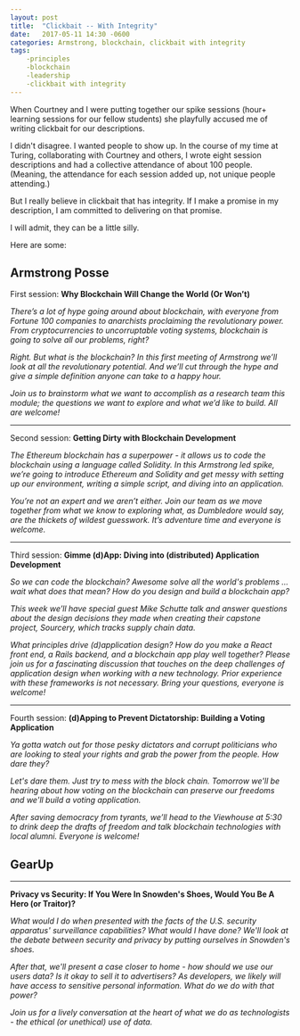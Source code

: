 ```yaml
---
layout: post
title:  "Clickbait -- With Integrity"
date:   2017-05-11 14:30 -0600
categories: Armstrong, blockchain, clickbait with integrity
tags:
    -principles
    -blockchain
    -leadership
    -clickbait with integrity
---
```


When Courtney and I were putting together our spike sessions (hour+ learning sessions for our fellow students) she playfully accused me of writing clickbait for our descriptions.

I didn't disagree. I wanted people to show up. In the course of my time at Turing, collaborating with Courtney and others, I wrote eight session descriptions and had a collective attendance of about 100 people. (Meaning, the attendance for each session added up, not unique people attending.)

But I really believe in clickbait that has integrity. If I make a promise in my description, I am committed to delivering on that promise.

I will admit, they can be a little silly.

Here are some:

## Armstrong Posse

First session: **Why Blockchain Will Change the World (Or Won’t)**

*There’s a lot of hype going around about blockchain, with everyone from Fortune 100 companies to anarchists proclaiming the revolutionary power. From cryptocurrencies to uncorruptable voting systems, blockchain is going to solve all our problems, right?*

*Right. But what is the blockchain? In this first meeting of Armstrong we’ll look at all the revolutionary potential. And we’ll cut through the hype and give a simple definition anyone can take to a happy hour.*

*Join us to brainstorm what we want to accomplish as a research team this module; the questions we want to explore and what we’d like to build. All are welcome!*


---
Second session: **Getting Dirty with Blockchain Development**

*The Ethereum blockchain has a superpower - it allows us to code the blockchain using a language called Solidity. In this Armstrong led spike, we’re going to introduce Ethereum and Solidity and get messy with setting up our environment, writing a simple script, and diving into an application.*

*You’re not an expert and we aren’t either. Join our team as we move together from what we know to exploring what, as Dumbledore would say, are the thickets of wildest guesswork. It’s adventure time and everyone is welcome.*

---

Third session: **Gimme (d)App: Diving into (distributed) Application Development**

*So we can code the blockchain? Awesome <hype> solve all the world's problems </hype>… wait what does that mean? How do you design and build a blockchain app?*

*This week we’ll have special guest Mike Schutte talk and answer questions about the design decisions they made when creating their capstone project, Sourcery, which tracks supply chain data.*

*What principles drive (d)application design? How do you make a React front end, a Rails backend, and a blockchain app play well together? Please join us for a fascinating discussion that touches on the deep challenges of application design when working with a new technology. Prior experience with these frameworks is not necessary. Bring your questions, everyone is welcome!*    

---
Fourth session: **(d)Apping to Prevent Dictatorship: Building a Voting Application**

*Ya gotta watch out for those pesky dictators and corrupt politicians who are looking to steal your rights and grab the power from the people. How dare they?*

*Let's dare them. Just try to mess with the block chain. Tomorrow we'll be hearing about how voting on the blockchain can preserve our freedoms and we'll build a voting application.*

*After saving democracy from tyrants, we’ll head to the Viewhouse at 5:30 to drink deep the drafts of freedom and talk blockchain technologies with local alumni. Everyone is welcome!*

## GearUp

---
**Privacy vs Security: If You Were In Snowden's Shoes, Would You Be A Hero (or Traitor)?**

*What would I do when presented with the facts of the U.S. security apparatus' surveillance capabilities? What would I have done? We'll look at the debate between security and privacy by putting ourselves in Snowden's shoes.*

*After that, we'll present a case closer to home - how should we use our users data? Is it okay to sell it to advertisers? As developers, we likely will have access to sensitive personal information. What do we do with that power?*

*Join us for a lively conversation at the heart of what we do as technologists - the ethical (or unethical) use of data.*
